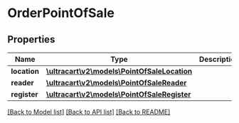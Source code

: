 # OrderPointOfSale

## Properties
Name | Type | Description | Notes
------------ | ------------- | ------------- | -------------
**location** | [**\ultracart\v2\models\PointOfSaleLocation**](PointOfSaleLocation.md) |  | [optional] 
**reader** | [**\ultracart\v2\models\PointOfSaleReader**](PointOfSaleReader.md) |  | [optional] 
**register** | [**\ultracart\v2\models\PointOfSaleRegister**](PointOfSaleRegister.md) |  | [optional] 

[[Back to Model list]](../README.md#documentation-for-models) [[Back to API list]](../README.md#documentation-for-api-endpoints) [[Back to README]](../README.md)


